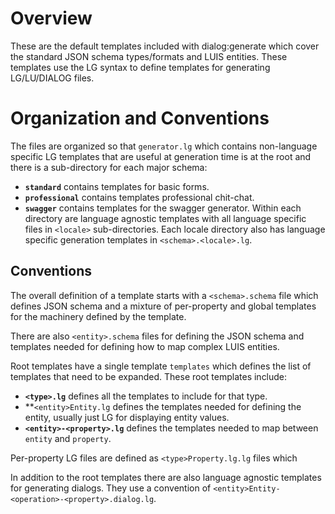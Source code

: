 # Overview
These are the default templates included with dialog:generate which cover the standard JSON schema types/formats and LUIS entities.  These templates use the LG syntax to define templates for generating LG/LU/DIALOG files.

# Organization and Conventions
The files are organized so that `generator.lg` which contains non-language specific LG templates that are useful at generation time is at the root and there is a sub-directory for each major schema:
* **`standard`** contains templates for basic forms.
* **`professional`** contains templates professional chit-chat.
* **`swagger`** contains templates for the swagger generator.
Within each directory are language agnostic templates with all language specific files in `<locale>` sub-directories.  Each locale directory also has language specific generation templates in `<schema>.<locale>.lg`.

## Conventions
The overall definition of a template starts with a `<schema>.schema` file which defines JSON schema and a mixture of per-property and global templates for the machinery defined by the template.

There are also `<entity>.schema` files for defining the JSON schema and templates needed for defining how to map complex LUIS entities.

Root templates have a single template `templates` which defines the list of templates that need to be expanded.  These root templates include:
* **`<type>.lg`** defines all the templates to include for that type.
* **`<entity>Entity.lg` defines the templates needed for defining the entity, usually just LG for displaying entity values.
* **`<entity>-<property>.lg`** defines the templates needed to map between `entity` and `property`.

Per-property LG files are defined as `<type>Property.lg.lg` files which 

In addition to the root templates there are also language agnostic templates for generating dialogs.  They use a convention of `<entity>Entity-<operation>-<property>.dialog.lg`.  


## 

